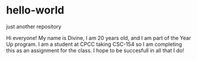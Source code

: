 # hello-world
just another repository

Hi everyone! My name is Divine, I am 20 years old, and I am part of the Year Up program. I am a student at CPCC taking CSC-154
so I am completing this as an assignment for the class. I hope to be succesfull in all that I do!  
